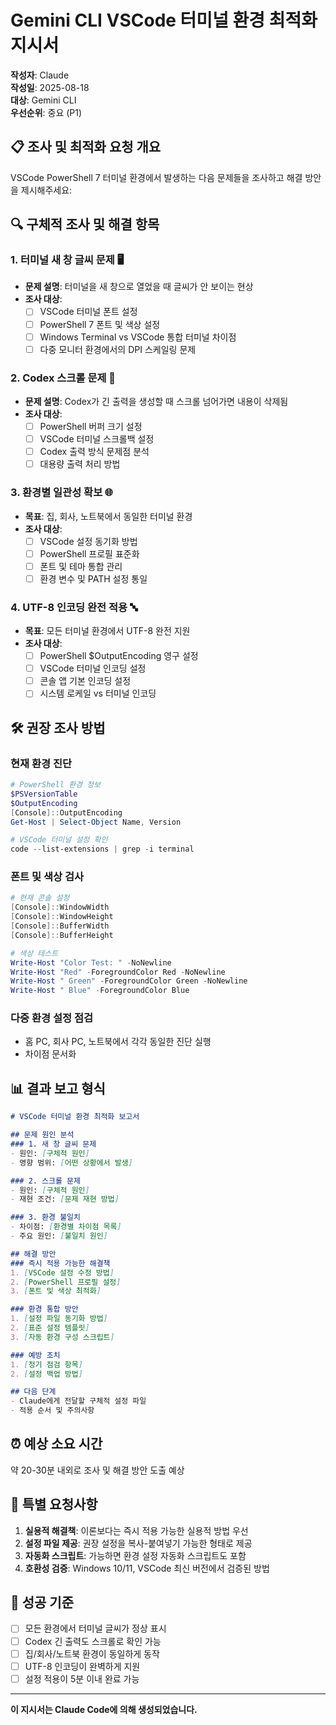 # Gemini CLI VSCode 터미널 환경 최적화 지시서

**작성자**: Claude  
**작성일**: 2025-08-18  
**대상**: Gemini CLI  
**우선순위**: 중요 (P1)

## 📋 조사 및 최적화 요청 개요

VSCode PowerShell 7 터미널 환경에서 발생하는 다음 문제들을 조사하고 해결 방안을 제시해주세요:

## 🔍 구체적 조사 및 해결 항목

### 1. 터미널 새 창 글씨 문제 🖥️
- **문제 설명**: 터미널을 새 창으로 열었을 때 글씨가 안 보이는 현상
- **조사 대상**:
  - [ ] VSCode 터미널 폰트 설정
  - [ ] PowerShell 7 폰트 및 색상 설정
  - [ ] Windows Terminal vs VSCode 통합 터미널 차이점
  - [ ] 다중 모니터 환경에서의 DPI 스케일링 문제

### 2. Codex 스크롤 문제 📜
- **문제 설명**: Codex가 긴 출력을 생성할 때 스크롤 넘어가면 내용이 삭제됨
- **조사 대상**:
  - [ ] PowerShell 버퍼 크기 설정
  - [ ] VSCode 터미널 스크롤백 설정
  - [ ] Codex 출력 방식 문제점 분석
  - [ ] 대용량 출력 처리 방법

### 3. 환경별 일관성 확보 🌐
- **목표**: 집, 회사, 노트북에서 동일한 터미널 환경
- **조사 대상**:
  - [ ] VSCode 설정 동기화 방법
  - [ ] PowerShell 프로필 표준화
  - [ ] 폰트 및 테마 통합 관리
  - [ ] 환경 변수 및 PATH 설정 통일

### 4. UTF-8 인코딩 완전 적용 🔤
- **목표**: 모든 터미널 환경에서 UTF-8 완전 지원
- **조사 대상**:
  - [ ] PowerShell $OutputEncoding 영구 설정
  - [ ] VSCode 터미널 인코딩 설정
  - [ ] 콘솔 앱 기본 인코딩 설정
  - [ ] 시스템 로케일 vs 터미널 인코딩

## 🛠️ 권장 조사 방법

### 현재 환경 진단
```powershell
# PowerShell 환경 정보
$PSVersionTable
$OutputEncoding
[Console]::OutputEncoding
Get-Host | Select-Object Name, Version

# VSCode 터미널 설정 확인
code --list-extensions | grep -i terminal
```

### 폰트 및 색상 검사
```powershell
# 현재 콘솔 설정
[Console]::WindowWidth
[Console]::WindowHeight
[Console]::BufferWidth
[Console]::BufferHeight

# 색상 테스트
Write-Host "Color Test: " -NoNewline
Write-Host "Red" -ForegroundColor Red -NoNewline
Write-Host " Green" -ForegroundColor Green -NoNewline  
Write-Host " Blue" -ForegroundColor Blue
```

### 다중 환경 설정 점검
- 홈 PC, 회사 PC, 노트북에서 각각 동일한 진단 실행
- 차이점 문서화

## 📊 결과 보고 형식

```markdown
# VSCode 터미널 환경 최적화 보고서

## 문제 원인 분석
### 1. 새 창 글씨 문제
- 원인: [구체적 원인]
- 영향 범위: [어떤 상황에서 발생]

### 2. 스크롤 문제  
- 원인: [구체적 원인]
- 재현 조건: [문제 재현 방법]

### 3. 환경 불일치
- 차이점: [환경별 차이점 목록]
- 주요 원인: [불일치 원인]

## 해결 방안
### 즉시 적용 가능한 해결책
1. [VSCode 설정 수정 방법]
2. [PowerShell 프로필 설정]
3. [폰트 및 색상 최적화]

### 환경 통합 방안
1. [설정 파일 동기화 방법]
2. [표준 설정 템플릿]
3. [자동 환경 구성 스크립트]

### 예방 조치
1. [정기 점검 항목]
2. [설정 백업 방법]

## 다음 단계
- Claude에게 전달할 구체적 설정 파일
- 적용 순서 및 주의사항
```

## ⏰ 예상 소요 시간
약 20-30분 내외로 조사 및 해결 방안 도출 예상

## 📝 특별 요청사항

1. **실용적 해결책**: 이론보다는 즉시 적용 가능한 실용적 방법 우선
2. **설정 파일 제공**: 권장 설정을 복사-붙여넣기 가능한 형태로 제공
3. **자동화 스크립트**: 가능하면 환경 설정 자동화 스크립트도 포함
4. **호환성 검증**: Windows 10/11, VSCode 최신 버전에서 검증된 방법

## 🎯 성공 기준

- [ ] 모든 환경에서 터미널 글씨가 정상 표시
- [ ] Codex 긴 출력도 스크롤로 확인 가능
- [ ] 집/회사/노트북 환경이 동일하게 동작
- [ ] UTF-8 인코딩이 완벽하게 지원
- [ ] 설정 적용이 5분 이내 완료 가능

---
**이 지시서는 Claude Code에 의해 생성되었습니다.**